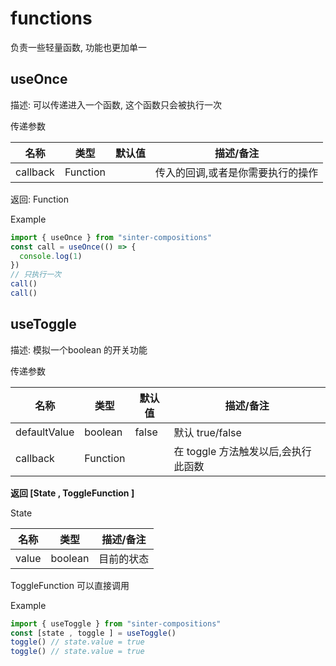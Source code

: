 # functions 

负责一些轻量函数, 功能也更加单一 



## useOnce 

描述: 可以传递进入一个函数, 这个函数只会被执行一次 

传递参数

| 名称     | 类型     | 默认值 | 描述/备注                         |
| -------- | -------- | ------ | --------------------------------- |
| callback | Function |        | 传入的回调,或者是你需要执行的操作 |

返回: Function

Example 

```ts
import { useOnce } from "sinter-compositions"
const call = useOnce(() => {
  console.log(1)
})
// 只执行一次
call()
call()
```



## useToggle 

描述: 模拟一个boolean 的开关功能

传递参数

| 名称         | 类型     | 默认值 | 描述/备注                           |
| ------------ | -------- | ------ | ----------------------------------- |
| defaultValue | boolean  | false  | 默认 true/false                     |
| callback     | Function |        | 在 toggle 方法触发以后,会执行此函数 |

**返回 [State , ToggleFunction ]**

State

| 名称  | 类型    | 描述/备注  |
| ----- | ------- | ---------- |
| value | boolean | 目前的状态 |

ToggleFunction 可以直接调用 

Example 

```ts
import { useToggle } from "sinter-compositions"
const [state , toggle ] = useToggle()
toggle() // state.value = true 
toggle() // state.value = true 
```





